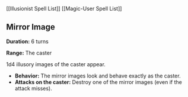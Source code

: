 [[Illusionist Spell List]]
[[Magic-User Spell List]]

## Mirror Image

**Duration:** 6 turns

**Range:** The caster

1d4 illusory images of the caster appear.

- **Behavior:** The mirror images look and behave exactly as the caster.
- **Attacks on the caster:** Destroy one of the mirror images (even if the attack misses).